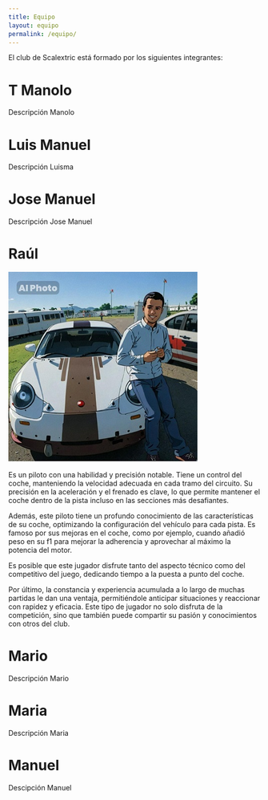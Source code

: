 ```yaml
---
title: Equipo
layout: equipo
permalink: /equipo/
---
```


El club de Scalextric está formado por los siguientes integrantes:

# T Manolo 

Descripción Manolo


# Luis Manuel

Descripción Luisma


# Jose Manuel

Descripción Jose Manuel


# Raúl

![](../docs/images/equipo_01.jpeg)

Es un piloto con una habilidad y precisión notable. Tiene un control del coche, manteniendo la velocidad adecuada en cada tramo del circuito. Su precisión en la aceleración y el frenado es clave, lo que permite mantener el coche dentro de la pista incluso en las secciones más desafiantes.

Además, este piloto tiene un profundo conocimiento de las características de su coche, optimizando la configuración del vehículo para cada pista. Es famoso por sus mejoras en el coche, como por ejemplo, cuando añadió peso en su f1 para mejorar la adherencia y aprovechar al máximo la potencia del motor.

Es posible que este jugador disfrute tanto del aspecto técnico como del competitivo del juego, dedicando tiempo a la puesta a punto del coche.

Por último, la constancia y experiencia acumulada a lo largo de muchas partidas le dan una ventaja, permitiéndole anticipar situaciones y reaccionar con rapidez y eficacia. Este tipo de jugador no solo disfruta de la competición, sino que también puede compartir su pasión y conocimientos con otros del club.


# Mario

Descripción Mario

# Maria

Descripción Maria

# Manuel

Descipción Manuel

